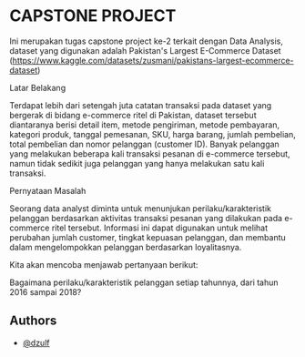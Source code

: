 
# CAPSTONE PROJECT

Ini merupakan tugas capstone project ke-2 terkait dengan Data Analysis, dataset yang digunakan adalah Pakistan's Largest E-Commerce Dataset (https://www.kaggle.com/datasets/zusmani/pakistans-largest-ecommerce-dataset)

Latar Belakang

Terdapat lebih dari setengah juta catatan transaksi pada dataset yang bergerak di bidang e-commerce ritel di Pakistan, dataset tersebut diantaranya berisi detail item, metode pengiriman, metode pembayaran, kategori produk, tanggal pemesanan, SKU, harga barang, jumlah pembelian, total pembelian dan nomor pelanggan (customer ID). Banyak pelanggan yang melakukan beberapa kali transaksi pesanan di e-commerce tersebut, namun tidak sedikit juga pelanggan yang hanya melakukan satu kali transaksi.

Pernyataan Masalah

Seorang data analyst diminta untuk menunjukan perilaku/karakteristik pelanggan berdasarkan aktivitas transaksi pesanan yang dilakukan pada e-commerce ritel tersebut. Informasi ini dapat digunakan untuk melihat perubahan jumlah customer, tingkat kepuasan pelanggan, dan membantu dalam mengelompokkan pelanggan berdasarkan loyalitasnya.

Kita akan mencoba menjawab pertanyaan berikut:

Bagaimana perilaku/karakteristik pelanggan setiap tahunnya, dari tahun 2016 sampai 2018?


## Authors

- [@dzulf](https://github.com/dzulf)

